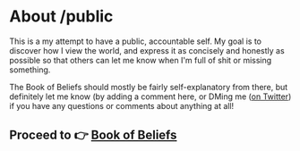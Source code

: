 # About /public

This is a my attempt to have a public, accountable self. My goal is to discover how I view the world, and express it as concisely and honestly as possible so that others can let me know when I'm full of shit or missing something.

The Book of Beliefs should mostly be fairly self-explanatory from there, but definitely let me know \(by adding a comment here, or DMing me \([on Twitter](https://twitter.com/adriancunanan)\) if you have any questions or comments about anything at all!

## Proceed to 👉 [Book of Beliefs](https://thinkadrian.gitbooks.io/public/content/book-of-beliefs.html)



